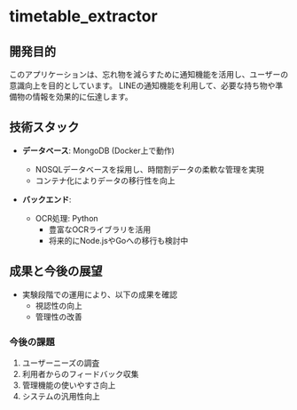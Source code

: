 # timetable_extractor

## 開発目的
このアプリケーションは、忘れ物を減らすために通知機能を活用し、ユーザーの意識向上を目的としています。
LINEの通知機能を利用して、必要な持ち物や準備物の情報を効果的に伝達します。

## 技術スタック
- **データベース**: MongoDB (Docker上で動作)
    - NOSQLデータベースを採用し、時間割データの柔軟な管理を実現
    - コンテナ化によりデータの移行性を向上

- **バックエンド**:
    - OCR処理: Python
        - 豊富なOCRライブラリを活用
        - 将来的にNode.jsやGoへの移行も検討中

## 成果と今後の展望
- 実験段階での運用により、以下の成果を確認
    - 視認性の向上
    - 管理性の改善

### 今後の課題
1. ユーザーニーズの調査
2. 利用者からのフィードバック収集
3. 管理機能の使いやすさ向上
4. システムの汎用性向上

